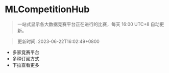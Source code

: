 # MLCompetitionHub

> 一站式显示各大数据竞赛平台正在进行的比赛，每天 16:00 UTC+8 自动更新。
  
> 更新时间: 2023-06-22T16:02:49+0800 

* 多家竞赛平台
* 多种订阅方式
* 下拉查看更多